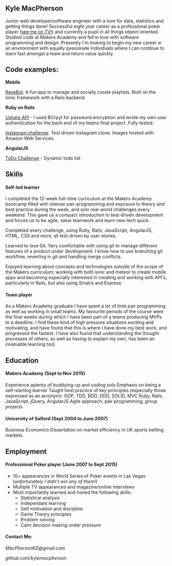 ## Kyle MacPherson

Junior web developer/software engineer with a love for data, statistics and getting things done! Successful eight year career as a professional poker player ([see me on TV!](https://youtu.be/pkXecSRDZ9s?t=1037)) and currently a pupil in all things object-oriented. Studied code at Makers Academy and fell in love with software programming and design. Presently I'm looking to begin my new career in an environment with equally passionate individuals where I can continue to learn fast amongst a team and return value quickly.

## Code examples:

__Mobile__

[RaveBot](https://github.com/KyleMacPherson/RaveBot). A fun app to manage and socially curate playlists. Built on the Ionic framework with a Rails backend. 

__Ruby on Rails__

[Ushare API](https://github.com/KyleMacPherson/UShare) - I used BCrpyt for password encryption and wrote my own user authentication for the back end of my teams final project. Fully tested.

[Instagram challenge](https://github.com/KyleMacPherson/instagram-challenge). Test driven Instagram clone. Images hosted with Amazon Web Services.

__AngularJS__

[ToDo Challenge](https://github.com/KyleMacPherson/todo_challenge) - Dynamic todo list

## Skills

#### Self-led learner

I completed the 12-week full-time curriculum at the Makers Academy bootcamp filled with intense pair-programming and exposure to theory and best practice during the week, and solo real-world challenges every weekend. This gave us a compact introduction to test-driven development and forces us to be agile, value teamwork and learn new tech quick.

Completed every challenge, using Ruby, Rails, JavaScript, AngularJS, HTML, CSS and more, all test-driven by user stories.

Learned to love Git. Very comfortable with using git to manage different features of a product under development. I know how to use branching git workflow, reverting in git and handling merge conflicts.

Enjoyed learning about concepts and technologies outside of the scope of the Makers curriculum; working with both ionic and meteor to create mobile apps and becoming especially interested in creating and working with API's, particularly in Rails, but also using Sinatra and Express.

#### Team player

As a Makers Academy graduate I have spent a lot of time pair programming as well as working in small teams. My favourite periods of the course were the final weeks during which I have been part of a teams producing MVPs to a deadline. I find these kind of high pressure situations exciting and motivating, and have found that this is where I have done my best work, and progressed the fastest. I have also found that understanding the thought processes of others, as well as having to explain my own, has been an invaluable learning tool.

## Education

#### Makers Academy (Sept to Nov 2015)

Experience aplenty of buddying-up and coding solo
Emphasis on being a self-starting learner
Taught best practice of key principles (especially those expressed as an acronym): OOP, TDD, BDD, DDD, SOLID, MVC
Ruby, Rails, JavaScript, jQuery, AngularJS
Agile approach; pair programming; group projects


#### University of Salford (Sept 2004 to June 2007)

Business Economics
Dissertation on market efficiency in UK sports betting markets.

## Employment

#### Professional Poker player (June 2007 to Sept 2015)

+ 10+ appearances in World Series of Poker events in Las Vegas (_unfortunately I didn't win any of them!_)
+ Multiple TV appearances and magazine/online interviews
+ Most importantly learned and honed the following skills:
  + Statistical analysis
  + Independant learning
  + Self motivation and discipline
  + Game Theory principles
  + Problem solving
  + Calm decision making under pressure

#### Contact Me:

_MacPhersonKD@gmail.com_

_github.com/kylemacpherson_
